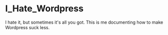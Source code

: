 # I_Hate_Wordpress
I hate it, but sometimes it's all you got. This is me documenting how to make Wordpress suck less.
